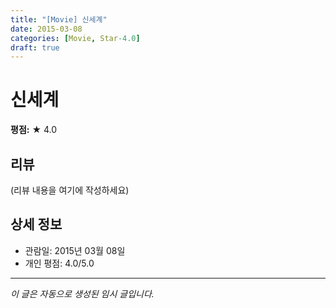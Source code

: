 ```yaml
---
title: "[Movie] 신세계"
date: 2015-03-08
categories: [Movie, Star-4.0]
draft: true
---
```


# 신세계

**평점:** ★ 4.0

## 리뷰

(리뷰 내용을 여기에 작성하세요)

## 상세 정보

- 관람일: 2015년 03월 08일
- 개인 평점: 4.0/5.0

---

*이 글은 자동으로 생성된 임시 글입니다.*
